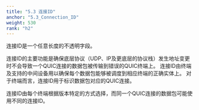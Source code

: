 ```yaml
---
title: "5.3 连接ID"
anchor: "5.3_Connection_ID"
weight: 530
rank: "h2"
---
```


连接ID是一个任意长度的不透明字段。

连接ID的主要功能是确保底层协议（UDP、IP及更底层的协议栈）发生地址变更时不会导致一个QUIC连接的数据包被传输到错误的QUIC终端上。
连接ID由终端及支持的中间设备用以确保每个数据包能够被调度到相应终端的正确实体上。
对于终端而言，连接ID用于标识数据包对应的QUIC连接。

连接ID由每个终端根据版本特定的方式选择，而同一个QUIC连接的数据包可能使用不同的连接ID。